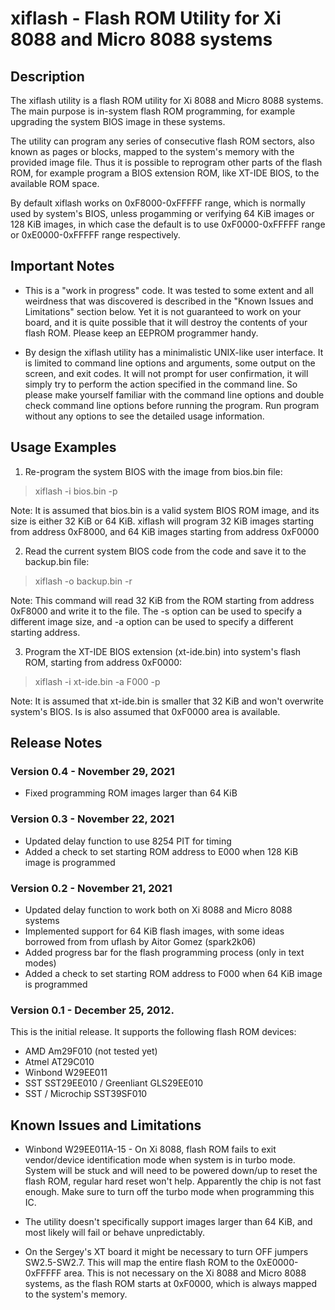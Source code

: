 # xiflash - Flash ROM Utility for Xi 8088 and Micro 8088 systems

## Description

The xiflash utility is a flash ROM utility for Xi 8088 and Micro 8088 systems. The main purpose is in-system flash ROM programming, for example upgrading the system BIOS image in these systems.

The utility can program any series of consecutive flash ROM sectors, also known as pages or blocks, mapped to the system's memory with the provided image file. Thus it is possible to reprogram other parts of the flash ROM, for example program a BIOS extension ROM, like XT-IDE BIOS, to the available ROM space.

By default xiflash works on 0xF8000-0xFFFFF range, which is normally used by system's BIOS, unless progamming or verifying 64 KiB images or 128 KiB images, in which case the default is to use 0xF0000-0xFFFFF range or 0xE0000-0xFFFFF range respectively.

## Important Notes

* This is a "work in progress" code. It was tested to some extent and all weirdness that was discovered is described in the "Known Issues and Limitations" section below. Yet it is not guaranteed to work on your board, and it is quite possible that it will destroy the contents of your flash ROM. Please keep an EEPROM programmer handy.

* By design the xiflash utility has a minimalistic UNIX-like user interface. It is limited to command line options and arguments, some output on the screen, and exit codes. It will not prompt for user confirmation, it will simply try to perform the action specified in the command line. So please make yourself familiar with the command line options and double check command line options before running the program. Run program without any options to see the detailed usage information.

## Usage Examples

1. Re-program the system BIOS with the image from bios.bin file:
> xiflash -i bios.bin -p

Note: It is assumed that bios.bin is a valid system BIOS ROM image, and its size is either 32 KiB or 64 KiB. xiflash will program 32 KiB images starting from address 0xF8000, and 64 KiB images starting from address 0xF0000

2. Read the current system BIOS code from the code and save it to the backup.bin file:
> xiflash -o backup.bin -r

Note: This command will read 32 KiB from the ROM starting from address 0xF8000 and write it to the file. The -s option can be used to specify a different image size, and -a option can be used to specify a different starting address.

3. Program the XT-IDE BIOS extension (xt-ide.bin) into system's flash ROM,
starting from address 0xF0000:
> xiflash -i xt-ide.bin -a F000 -p

Note: It is assumed that xt-ide.bin is smaller that 32 KiB and won't overwrite system's BIOS. Is is also assumed that 0xF0000 area is available.

## Release Notes

### Version 0.4 - November 29, 2021
* Fixed programming ROM images larger than 64 KiB

### Version 0.3 - November 22, 2021
* Updated delay function to use 8254 PIT for timing
* Added a check to set starting ROM address to E000 when 128 KiB image is programmed

### Version 0.2 - November 21, 2021
* Updated delay function to work both on Xi 8088 and Micro 8088 systems
* Implemented support for 64 KiB flash images, with some ideas borrowed from from uflash by Aitor Gomez (spark2k06)
* Added progress bar for the flash programming process (only in text modes)
* Added a check to set starting ROM address to F000 when 64 KiB image is programmed

### Version 0.1 - December 25, 2012.
This is the initial release. It supports the following flash ROM devices:
* AMD Am29F010 (not tested yet)
* Atmel AT29C010
* Winbond W29EE011
* SST SST29EE010 / Greenliant GLS29EE010
* SST / Microchip SST39SF010

## Known Issues and Limitations

* Winbond W29EE011A-15 - On Xi 8088, flash ROM fails to exit vendor/device identification mode when system is in turbo mode. System will be stuck and will need to be powered down/up to reset the flash ROM, regular hard reset won't help. Apparently the chip is not fast enough. Make sure to turn off the turbo mode when programming this IC.

* The utility doesn't specifically support images larger than 64 KiB, and most likely will fail or behave unpredictably.

* On the Sergey's XT board it might be necessary to turn OFF jumpers SW2.5-SW2.7. This will map the entire flash ROM to the 0xE0000-0xFFFFF area. This is not necessary on the Xi 8088 and Micro 8088 systems, as the flash ROM starts at 0xF0000, which is always mapped to the system's memory.
